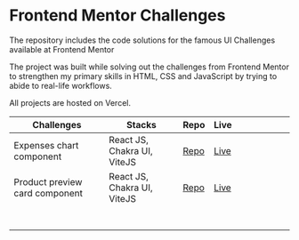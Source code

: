 # Frontend Mentor Challenges

The repository includes the code solutions for the famous UI Challenges available at Frontend Mentor

The project was built while solving out the challenges from Frontend Mentor to strengthen my primary skills in HTML, CSS and JavaScript
by trying to abide to real-life workflows.

All projects are hosted on Vercel.

| Challenges                     | Stacks                      | Repo                                                                                                        | Live                                                                     |   |   |   |   |   |   |
|--------------------------------|-----------------------------|-------------------------------------------------------------------------------------------------------------|--------------------------------------------------------------------------|---|---|---|---|---|---|
| Expenses chart component       | React JS, Chakra UI, ViteJS | [Repo](https://github.com/dreyfus92/Frontend-Mentor-Solution/tree/main/expenses-chart-component-main)       | [Live](https://expenses-chart-component-main-theta.vercel.app/)          |   |   |   |   |   |   |
| Product preview card component | React JS, Chakra UI, ViteJS | [Repo](https://github.com/dreyfus92/Frontend-Mentor-Solution/tree/main/product-preview-card-component-main) | [Live](https://vercel.com/dreyfus92/product-preview-card-component-main) |   |   |   |   |   |   |
|                                |                             |                                                                                                             |                                                                          |   |   |   |   |   |   |
|                                |                             |                                                                                                             |                                                                          |   |   |   |   |   |   |
|                                |                             |                                                                                                             |                                                                          |   |   |   |   |   |   |
|                                |                             |                                                                                                             |                                                                          |   |   |   |   |   |   |
|                                |                             |                                                                                                             |                                                                          |   |   |   |   |   |   |
|                                |                             |                                                                                                             |                                                                          |   |   |   |   |   |   |
|                                |                             |                                                                                                             |                                                                          |   |   |   |   |   |   |



